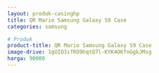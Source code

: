 ```yaml
---
layout: produk-casinghp
title: QR Mario Samsung Galaxy S9 Case
categories: samsung

# Produk
product-title: QR Mario Samsung Galaxy S9 Case
image-drive: 1gUIO3ifRO9hqtQ7l-KYK4OKfnGgkJMsg
harga: 90000
---
```

